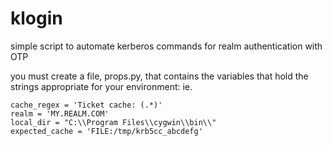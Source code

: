 # klogin
simple script to automate kerberos commands for realm authentication with OTP

you must create a file, props.py, that contains the variables that hold the strings appropriate for your environment:
ie. 
```
cache_regex = 'Ticket cache: (.*)'
realm = 'MY.REALM.COM'
local_dir = "C:\\Program Files\\cygwin\\bin\\"
expected_cache = 'FILE:/tmp/krb5cc_abcdefg'
```
